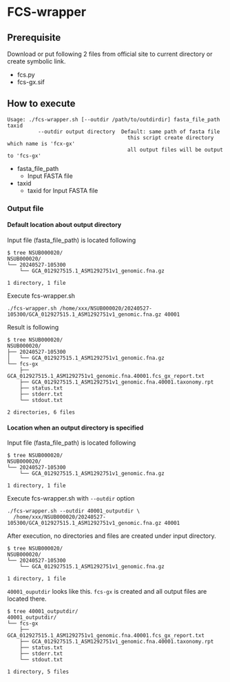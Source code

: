 # FCS-wrapper

## Prerequisite

Download or put following 2 files from official site to current directory or create symbolic link.

- fcs.py
- fcs-gx.sif

## How to execute

```console
Usage: ./fcs-wrapper.sh [--outdir /path/to/outdirdir] fasta_file_path taxid
          --outdir output directory  Default: same path of fasta file
                                       this script create directory which name is 'fcx-gx'
                                       all output files will be output to 'fcs-gx'

```

- fasta\_file\_path
  - Input FASTA file
- taxid
  - taxid for Input FASTA file

### Output file

#### Default location about output directory

Input file (fasta\_file\_path) is located following

```
$ tree NSUB000020/
NSUB000020/
└── 20240527-105300
    └── GCA_012927515.1_ASM1292751v1_genomic.fna.gz

1 directory, 1 file
```

Execute fcs-wrapper.sh

```
./fcs-wrapper.sh /home/xxx/NSUB000020/20240527-105300/GCA_012927515.1_ASM1292751v1_genomic.fna.gz 40001
```

Result is following

```
$ tree NSUB000020/
NSUB000020/
├── 20240527-105300
│   └── GCA_012927515.1_ASM1292751v1_genomic.fna.gz
└── fcs-gx
    ├── GCA_012927515.1_ASM1292751v1_genomic.fna.40001.fcs_gx_report.txt
    ├── GCA_012927515.1_ASM1292751v1_genomic.fna.40001.taxonomy.rpt
    ├── status.txt
    ├── stderr.txt
    └── stdout.txt

2 directories, 6 files
```

#### Location when an output directory is specified

Input file (fasta\_file\_path) is located following

```
$ tree NSUB000020/
NSUB000020/
└── 20240527-105300
    └── GCA_012927515.1_ASM1292751v1_genomic.fna.gz

1 directory, 1 file
```

Execute fcs-wrapper.sh with `--outdir` option


```
./fcs-wrapper.sh --outdir 40001_outputdir \
  /home/xxx/NSUB000020/20240527-105300/GCA_012927515.1_ASM1292751v1_genomic.fna.gz 40001
```


After execution, no directories and files are created under input directory.

```
$ tree NSUB000020/
NSUB000020/
└── 20240527-105300
    └── GCA_012927515.1_ASM1292751v1_genomic.fna.gz

1 directory, 1 file
```

`40001_ouputdir` looks like this.
`fcs-gx` is created and all output files are located there.

```
$ tree 40001_outputdir/
40001_outputdir/
└── fcs-gx
    ├── GCA_012927515.1_ASM1292751v1_genomic.fna.40001.fcs_gx_report.txt
    ├── GCA_012927515.1_ASM1292751v1_genomic.fna.40001.taxonomy.rpt
    ├── status.txt
    ├── stderr.txt
    └── stdout.txt

1 directory, 5 files
```

